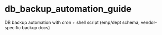 # db_backup_automation_guide
DB backup automation with cron + shell script (emp/dept schema, vendor-specific backup docs)
